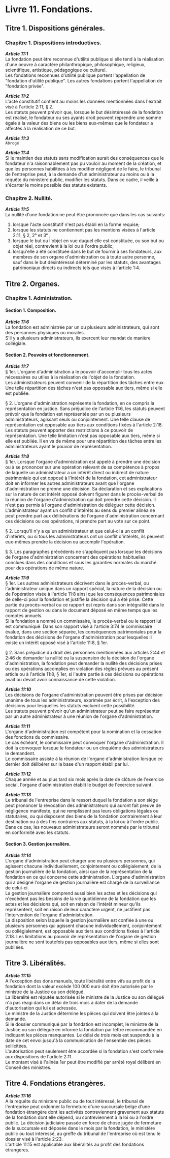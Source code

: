 # Livre 11. Fondations.

## Titre 1. Dispositions générales.

### Chapitre 1. Dispositions introductives.

***Article 11:1***  
La fondation peut être reconnue d'utilité publique si elle tend à la réalisation d'une oeuvre à caractère philanthropique, philosophique, religieux, scientifique, artistique, pédagogique ou culturel.  
Les fondations reconnues d'utilité publique portent l'appellation de "fondation d'utilité publique". Les autres fondations portent l'appellation de "fondation privée".

***Article 11:2***  
L'acte constitutif contient au moins les données mentionnées dans l'extrait visé à l'article 2:11, § 2.  
Les statuts peuvent prévoir que, lorsque le but désintéressé de la fondation est réalisé, le fondateur ou ses ayants droit peuvent reprendre une somme égale à la valeur des biens ou les biens eux-mêmes que le fondateur a affectés à la réalisation de ce but.

***Article 11:3***  
`Abrogé`

***Article 11:4***  
Si le maintien des statuts sans modification aurait des conséquences que le fondateur n'a raisonnablement pas pu vouloir au moment de la création, et que les personnes habilitées à les modifier négligent de le faire, le tribunal de l'entreprise peut, à la demande d'un administrateur au moins ou à la requête du ministère public, modifier les statuts. Dans ce cadre, il veille à s'écarter le moins possible des statuts existants.

### Chapitre 2. Nullité.

***Article 11:5***  
La nullité d'une fondation ne peut être prononcée que dans les cas suivants:  
1. lorsque l'acte constitutif n'est pas établi en la forme requise;  
2. lorsque les statuts ne contiennent pas les mentions visées à l'article 2:11, § 2, 2° et 3° ;  
3. lorsque le but ou l'objet en vue duquel elle est constituée, ou son but ou objet réel, contrevient à la loi ou à l'ordre public;  
4. lorsqu'elle a été constituée dans le but de fournir à ses fondateurs, aux membres de son organe d'administration ou à toute autre personne, sauf dans le but désintéressé déterminé par les statuts, des avantages patrimoniaux directs ou indirects tels que visés à l'article 1:4.

## Titre 2. Organes.

### Chapitre 1. Administration.

#### Section 1. Composition.

***Article 11:6***  
La fondation est administrée par un ou plusieurs administrateurs, qui sont des personnes physiques ou morales.  
S'il y a plusieurs administrateurs, ils exercent leur mandat de manière collégiale.

#### Section 2. Pouvoirs et fonctionnement.

***Article 11:7***  
§ 1er. L'organe d'administration a le pouvoir d'accomplir tous les actes nécessaires ou utiles à la réalisation de l'objet de la fondation.  
Les administrateurs peuvent convenir de la répartition des tâches entre eux. Une telle répartition des tâches n'est pas opposable aux tiers, même si elle est publiée.  

§ 2. L'organe d'administration représente la fondation, en ce compris la représentation en justice. Sans préjudice de l'article 11:6, les statuts peuvent prévoir que la fondation est représentée par un ou plusieurs administrateurs, agissant seuls ou conjointement. Une telle clause de représentation est opposable aux tiers aux conditions fixées à l'article 2:18.  
Les statuts peuvent apporter des restrictions à ce pouvoir de représentation. Une telle limitation n'est pas opposable aux tiers, même si elle est publiée. Il en va de même pour une répartition des tâches entre les administrateurs ayant le pouvoir de représentation.

***Article 11:8***  
§ 1er. Lorsque l'organe d'administration est appelé à prendre une décision ou à se prononcer sur une opération relevant de sa compétence à propos de laquelle un administrateur a un intérêt direct ou indirect de nature patrimoniale qui est opposé à l'intérêt de la fondation, cet administrateur doit en informer les autres administrateurs avant que l'organe d'administration ne prenne une décision. Sa déclaration et ses explications sur la nature de cet intérêt opposé doivent figurer dans le procès-verbal de la réunion de l'organe d'administration qui doit prendre cette décision. Il n'est pas permis à l'organe d'administration de déléguer cette décision.  
L'administrateur ayant un conflit d'intérêts au sens du premier alinéa ne peut prendre part aux délibérations de l'organe d'administration concernant ces décisions ou ces opérations, ni prendre part au vote sur ce point.  

§ 2. Lorsqu'il n'y a qu'un administrateur et que celui-ci a un conflit d'intérêts, ou si tous les administrateurs ont un conflit d'intérêts, ils peuvent eux-mêmes prendre la décision ou accomplir l'opération.  

§ 3. Les paragraphes précédents ne s'appliquent pas lorsque les décisions de l'organe d'administration concernent des opérations habituelles conclues dans des conditions et sous les garanties normales du marché pour des opérations de même nature.

***Article 11:9***  
§ 1er. Les autres administrateurs décrivent dans le procès-verbal, ou l'administrateur unique dans un rapport spécial, la nature de la décision ou de l'opération visée à l'article 11:8 ainsi que les conséquences patrimoniales de celle-ci pour la fondation et justifie la décision qui a été prise. Cette partie du procès-verbal ou ce rapport est repris dans son intégralité dans le rapport de gestion ou dans le document déposé en même temps que les comptes annuels.  
Si la fondation a nommé un commissaire, le procès-verbal ou le rapport lui est communiqué. Dans son rapport visé à l'article 3:74 le commissaire évalue, dans une section séparée, les conséquences patrimoniales pour la fondation des décisions de l'organe d'administration pour lesquelles il existe un intérêt opposé visé à l'article 11:8, § 1er.  

§ 2. Sans préjudice du droit des personnes mentionnées aux articles 2:44 et 2:46 de demander la nullité ou la suspension de la décision de l'organe d'administration, la fondation peut demander la nullité des décisions prises ou des opérations accomplies en violation des règles prévues au présent article ou à l'article 11:8, § 1er, si l'autre partie à ces décisions ou opérations avait ou devait avoir connaissance de cette violation.

***Article 11:10***  
Les décisions de l'organe d'administration peuvent être prises par décision unanime de tous les administrateurs, exprimée par écrit, à l'exception des décisions pour lesquelles les statuts excluent cette possibilité.  
Les statuts peuvent prévoir qu'un administrateur peut se faire représenter par un autre administrateur à une réunion de l'organe d'administration.

***Article 11:11***  
L'organe d'administration est compétent pour la nomination et la cessation des fonctions du commissaire.  
Le cas échéant, le commissaire peut convoquer l'organe d'administration. Il doit la convoquer lorsque le fondateur ou un cinquième des administrateurs le demandent.  
Le commissaire assiste à la réunion de l'organe d'administration lorsque ce dernier doit délibérer sur la base d'un rapport établi par lui.

***Article 11:12***  
Chaque année et au plus tard six mois après la date de clôture de l'exercice social, l'organe d'administration établit le budget de l'exercice suivant.

***Article 11:13***  
Le tribunal de l'entreprise dans le ressort duquel la fondation a son siège peut prononcer la révocation des administrateurs qui auront fait preuve de négligence manifeste, qui ne remplissent pas leurs obligations légales ou statutaires, ou qui disposent des biens de la fondation contrairement à leur destination ou à des fins contraires aux statuts, à la loi ou à l'ordre public.  
Dans ce cas, les nouveaux administrateurs seront nommés par le tribunal en conformité avec les statuts.

#### Section 3. Gestion journalière.

***Article 11:14***  
L'organe d'administration peut charger une ou plusieurs personnes, qui agissent chacune individuellement, conjointement ou collégialement, de la gestion journalière de la fondation, ainsi que de la représentation de la fondation en ce qui concerne cette administration. L'organe d'administration qui a désigné l'organe de gestion journalière est chargé de la surveillance de celui-ci.  
La gestion journalière comprend aussi bien les actes et les décisions qui n'excèdent pas les besoins de la vie quotidienne de la fondation que les actes et les décisions qui, soit en raison de l'intérêt mineur qu'ils représentent, soit en raison de leur caractère urgent, ne justifient pas l'intervention de l'organe d'administration.  
La disposition selon laquelle la gestion journalière est confiée à une ou plusieurs personnes qui agissent chacune individuellement, conjointement ou collégialement, est opposable aux tiers aux conditions fixées à l'article 2:18. Les limitations au pouvoir de représentation de l'organe de gestion journalière ne sont toutefois pas opposables aux tiers, même si elles sont publiées.

## Titre 3. Libéralités.

***Article 11:15***  
A l'exception des dons manuels, toute libéralité entre vifs au profit de la fondation dont la valeur excède 100 000 euro doit être autorisée par le ministre de la Justice ou son délégué.  
La libéralité est réputée autorisée si le ministre de la Justice ou son délégué n'a pas réagi dans un délai de trois mois à dater de la demande d'autorisation qui lui est adressée.  
Le ministre de la Justice détermine les pièces qui doivent être jointes à la demande.  
Si le dossier communiqué par la fondation est incomplet, le ministre de la Justice ou son délégué en informe la fondation par lettre recommandée en indiquant les pièces manquantes. Le délai de trois mois est suspendu à la date de cet envoi jusqu'à la communication de l'ensemble des pièces sollicitées.  
L'autorisation peut seulement être accordée si la fondation s'est conformée aux dispositions de l'article 2:11.  
Le montant visé à l'alinéa 1er peut être modifié par arrêté royal délibéré en Conseil des ministres.

## Titre 4. Fondations étrangères.

***Article 11:16***  
A la requête du ministère public ou de tout intéressé, le tribunal de l'entreprise peut ordonner la fermeture d'une succursale belge d'une fondation étrangère dont les activités contreviennent gravement aux statuts de la fondation dont elle dépend, ou contreviennent à la loi ou à l'ordre public. La décision judiciaire passée en force de chose jugée de fermeture de la succursale est déposée dans le mois par la fondation, le ministère public ou tout intéressé, au greffe du tribunal de l'entreprise où est tenu le dossier visé à l'article 2:23.  
L'article 11:15 est applicable aux libéralités au profit des fondations étrangères.
